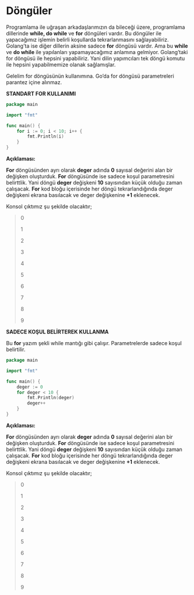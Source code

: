 # Döngüler

Programlama ile uğraşan arkadaşlarımızın da bileceği üzere, programlama dillerinde **while, do while** ve **for** döngüleri vardır. Bu döngüler ile yapacağımız işlemin belirli koşullarda tekrarlanmasını sağlayabiliriz. Golang’ta ise diğer dillerin aksine sadece **for** döngüsü vardır. Ama bu **while** ve **do while** ile yapılanları yapamayacağımız anlamına gelmiyor. Golang’taki for döngüsü ile hepsini yapabiliriz. Yani dilin yapımcıları tek döngü komutu ile hepsini yapabilmemize olanak sağlamışlar.

Gelelim for döngüsünün kullanımına. Go’da for döngüsü parametreleri parantez içine alınmaz.

**STANDART FOR KULLANIMI**

```go
package main

import "fmt"

func main() {
	for i := 0; i < 10; i++ {
		fmt.Println(i)
	}
}
```

**Açıklaması:**

**For** döngüsünden ayrı olarak **deger** adında **0** sayısal değerini alan bir değişken oluşturduk. **For** döngüsünde ise sadece koşul parametresini belirttlik. Yani döngü **deger** değişkeni **10** sayısından küçük olduğu zaman çalışacak. **For** kod bloğu içerisinde her döngü tekrarlandığında deger değişkeni ekrana basılacak ve deger değişkenine **+1** eklenecek.

Konsol çıktımız şu şekilde olacaktır;

> 0
>
> 1
>
> 2
>
> 3
>
> 4
>
> 5
>
> 6
>
> 7
>
> 8
>
> 9

**SADECE KOŞUL BELİRTEREK KULLANMA**

Bu **for** yazım şekli while mantığı gibi çalışır. Parametrelerde sadece koşul belirtilir.

```go
package main

import "fmt"

func main() {
	deger := 0
	for deger < 10 {
		fmt.Println(deger)
		deger++
	}
}
```

**Açıklaması:**

**For** döngüsünden ayrı olarak **deger** adında **0** sayısal değerini alan bir değişken oluşturduk. **For** döngüsünde ise sadece koşul parametresini belirttlik. Yani döngü **deger** değişkeni **10** sayısından küçük olduğu zaman çalışacak. **For** kod bloğu içerisinde her döngü tekrarlandığında deger değişkeni ekrana basılacak ve deger değişkenine **+1** eklenecek.

Konsol çıktımız şu şekilde olacaktır;

> 0
>
> 1
>
> 2
>
> 3
>
> 4
>
> 5
>
> 6
>
> 7
>
> 8
>
> 9


